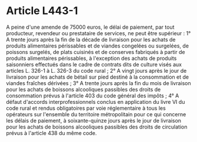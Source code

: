 # Article L443-1

A peine d'une amende de 75000 euros, le délai de paiement, par tout producteur, revendeur ou prestataire de services, ne peut être supérieur :   1° A trente jours après la fin de la décade de livraison pour les achats de produits alimentaires périssables et de viandes congelées ou surgelées, de poissons surgelés, de plats cuisinés et de conserves fabriqués à partir de produits alimentaires périssables, à l'exception des achats de produits saisonniers effectués dans le cadre de contrats dits de culture visés aux articles L. 326-1 à L. 326-3 du code rural ;   2° A vingt jours après le jour de livraison pour les achats de bétail sur pied destiné à la consommation et de viandes fraîches dérivées ;   3° A trente jours après la fin du mois de livraison pour les achats de boissons alcooliques passibles des droits de consommation prévus à l'article 403 du code général des impôts ;   4° A défaut d'accords interprofessionnels conclus en application du livre VI du code rural et rendus obligatoires par voie réglementaire à tous les opérateurs sur l'ensemble du territoire métropolitain pour ce qui concerne les délais de paiement, à soixante-quinze jours après le jour de livraison pour les achats de boissons alcooliques passibles des droits de circulation prévus à l'article 438 du même code.